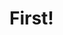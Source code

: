 <!DOCTYPE HTML>
<html>
  <head>
    <title>Mythras-Music.net</title>
  </head>
  
  <body>
  <h1>First!</h1>
  </body>
  
</html>

